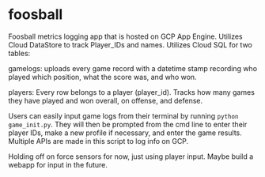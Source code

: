 # foosball
Foosball metrics logging app that is hosted on GCP App Engine. Utilizes Cloud DataStore to track Player_IDs and names. Utilizes Cloud SQL for two tables:

  gamelogs: uploads every game record with a datetime stamp recording who played which position, what the score was, and who won.
  
  players: Every row belongs to a player (player_id). Tracks how many games they have played and won overall, on offense, and defense.
  
Users can easily input game logs from their terminal by running `python game_init.py`. They will then be prompted from the cmd line to enter their player IDs, make a new profile if necessary, and enter the game results. Multiple APIs are made in this script to log info on GCP.

Holding off on force sensors for now, just using player input. Maybe build a webapp for input in the future.
